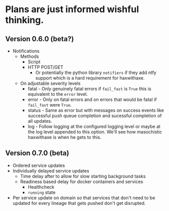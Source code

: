 # Plans are just informed wishful thinking.

## Version 0.6.0 (beta?)
- Notifications
   - Methods
      - Script
      - HTTP POST/GET
         - Or potentially the python library `notifiers` if they add ntfy support which is a hard requirement for haxwithaxe.
   - On adjustable severity levels
      - fatal - Only genuinely fatal errors if `fail_fast` is `True` this is equivalent to the `error` level.
      - error - Only on fatal errors and on errors that would be fatal if `fail_fast` were `True`.
      - status - Same as error but with messages on success events like successful push queue completion and sucessful completion of all updates.
      - log - Follow logging at the configured logging level or maybe at the log level appended to this option. We'll see how masochistic haxwithaxe is when he gets to this.

## Version 0.7.0 (beta)
- Ordered service updates
- Individually delayed service updates
   - Time delay after to allow for slow starting background tasks
   - Readiness based delay for docker containers and services
      - Healthcheck
      - ``running`` state
- Per service update on domain so that services that don't need to be updated for every lineage that gets pushed don't get disrupted.
